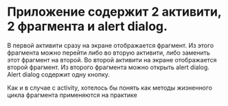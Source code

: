 # Приложение содержит 2 активити, 2 фрагмента и alert dialog. 
В первой активити сразу на экране отображается фрагмент. 
Из этого фрагмента можно перейти либо во вторую активити, либо заменить этот фрагмент на второй. 
Во второй активити на экране отображается второй фрагмент.
Из второго фрагмента можно открыть alert dialog. 
Alert dialog содержит одну кнопку. 

Как и в случае с activity, хотелось бы понять как методы жизненного цикла фрагмента применяются на практике
